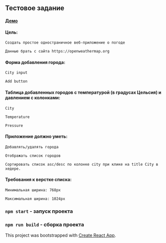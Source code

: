 ## Тестовое задание

#### [Демо](http://test-project.aleksey-vavilov.ru/)

#### Цель:

    Создать простое одностраничное веб-приложение о погоде
    
    Данные брать с сайта https://openweathermap.org

#### Форма добавления города:

    City input
    
    Add button

#### Таблица добавленных городов с температурой (в градусах Цельсия) и давлением c колонками:

    City
    
    Temperature
    
    Pressure

#### Приложение должно уметь:

    Добавлять/удалять города
    
    Отображать список городов
    
    Сортировать список asc/desc по колонке city при клике на title City в хедере.

#### Требования к верстке списка:

    Минимальная ширина: 768px
    
    Максимальная ширина: 1024px



### `npm start` - запуск проекта

### `npm run build` - сборка проекта

This project was bootstrapped with [Create React App](https://github.com/facebook/create-react-app).
